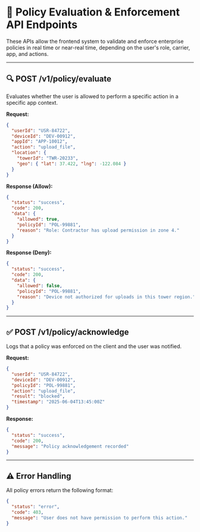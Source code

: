 # 🔐 Policy Evaluation & Enforcement API Endpoints

These APIs allow the frontend system to validate and enforce enterprise policies in real time or near-real time, depending on the user's role, carrier, app, and actions.

---

## 🔍 POST /v1/policy/evaluate

Evaluates whether the user is allowed to perform a specific action in a specific app context.

**Request:**
```json
{
  "userId": "USR-84722",
  "deviceId": "DEV-00912",
  "appId": "APP-10012",
  "action": "upload_file",
  "location": {
    "towerId": "TWR-20233",
    "geo": { "lat": 37.422, "lng": -122.084 }
  }
}
```

**Response (Allow):**
```json
{
  "status": "success",
  "code": 200,
  "data": {
    "allowed": true,
    "policyId": "POL-99881",
    "reason": "Role: Contractor has upload permission in zone 4."
  }
}
```

**Response (Deny):**
```json
{
  "status": "success",
  "code": 200,
  "data": {
    "allowed": false,
    "policyId": "POL-99881",
    "reason": "Device not authorized for uploads in this tower region."
  }
}
```

---

## ✅ POST /v1/policy/acknowledge

Logs that a policy was enforced on the client and the user was notified.

**Request:**
```json
{
  "userId": "USR-84722",
  "deviceId": "DEV-00912",
  "policyId": "POL-99881",
  "action": "upload_file",
  "result": "blocked",
  "timestamp": "2025-06-04T13:45:00Z"
}
```

**Response:**
```json
{
  "status": "success",
  "code": 200,
  "message": "Policy acknowledgement recorded"
}
```

---

## ⚠️ Error Handling

All policy errors return the following format:

```json
{
  "status": "error",
  "code": 403,
  "message": "User does not have permission to perform this action."
}
```